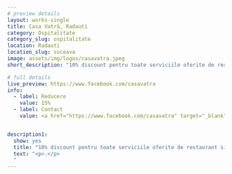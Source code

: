 ```yaml
---
# preview details
layout: works-single
title: Casa Vatră, Radauti
category: Ospitalitate
category_slug: ospitalitate
location: Radauti
location_slug: suceava
image: assets/img/logos/casavatra.jpeg
short_description: "10% discount pentru toate serviciile oferite de restaurant si hotel"

# full details
live_preview: https://www.facebook.com/casavatra
info:
  - label: Reducere
    value: 15% 
  - label: Contact
    value: <a href="https://www.facebook.com/casavatra" target="_blank">Website</a>


description1:
  show: yes
  title: "10% discount pentru toate serviciile oferite de restaurant si hotel"
  text: "<p>.</p>
  "
---
```

